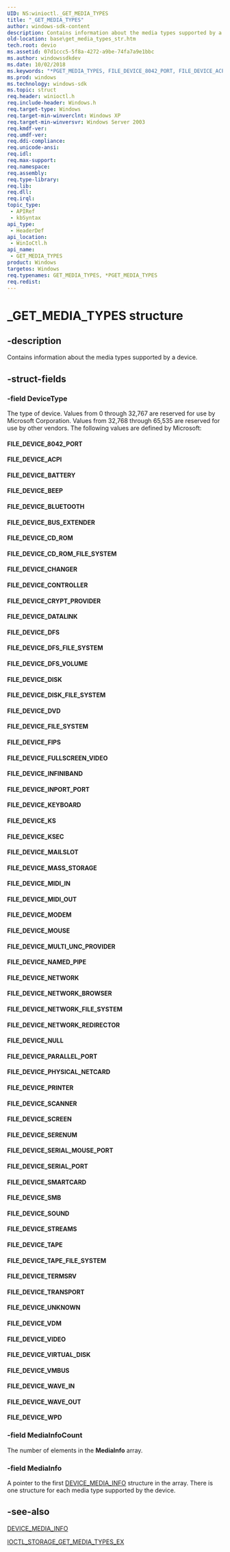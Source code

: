 ```yaml
---
UID: NS:winioctl._GET_MEDIA_TYPES
title: "_GET_MEDIA_TYPES"
author: windows-sdk-content
description: Contains information about the media types supported by a device.
old-location: base\get_media_types_str.htm
tech.root: devio
ms.assetid: 07d1ccc5-5f8a-4272-a9be-74fa7a9e1bbc
ms.author: windowssdkdev
ms.date: 10/02/2018
ms.keywords: "*PGET_MEDIA_TYPES, FILE_DEVICE_8042_PORT, FILE_DEVICE_ACPI, FILE_DEVICE_BATTERY, FILE_DEVICE_BEEP, FILE_DEVICE_BLUETOOTH, FILE_DEVICE_BUS_EXTENDER, FILE_DEVICE_CD_ROM, FILE_DEVICE_CD_ROM_FILE_SYSTEM, FILE_DEVICE_CHANGER, FILE_DEVICE_CONTROLLER, FILE_DEVICE_CRYPT_PROVIDER, FILE_DEVICE_DATALINK, FILE_DEVICE_DFS, FILE_DEVICE_DFS_FILE_SYSTEM, FILE_DEVICE_DFS_VOLUME, FILE_DEVICE_DISK, FILE_DEVICE_DISK_FILE_SYSTEM, FILE_DEVICE_DVD, FILE_DEVICE_FILE_SYSTEM, FILE_DEVICE_FIPS, FILE_DEVICE_FULLSCREEN_VIDEO, FILE_DEVICE_INFINIBAND, FILE_DEVICE_INPORT_PORT, FILE_DEVICE_KEYBOARD, FILE_DEVICE_KS, FILE_DEVICE_KSEC, FILE_DEVICE_MAILSLOT, FILE_DEVICE_MASS_STORAGE, FILE_DEVICE_MIDI_IN, FILE_DEVICE_MIDI_OUT, FILE_DEVICE_MODEM, FILE_DEVICE_MOUSE, FILE_DEVICE_MULTI_UNC_PROVIDER, FILE_DEVICE_NAMED_PIPE, FILE_DEVICE_NETWORK, FILE_DEVICE_NETWORK_BROWSER, FILE_DEVICE_NETWORK_FILE_SYSTEM, FILE_DEVICE_NETWORK_REDIRECTOR, FILE_DEVICE_NULL, FILE_DEVICE_PARALLEL_PORT, FILE_DEVICE_PHYSICAL_NETCARD, FILE_DEVICE_PRINTER, FILE_DEVICE_SCANNER, FILE_DEVICE_SCREEN, FILE_DEVICE_SERENUM, FILE_DEVICE_SERIAL_MOUSE_PORT, FILE_DEVICE_SERIAL_PORT, FILE_DEVICE_SMARTCARD, FILE_DEVICE_SMB, FILE_DEVICE_SOUND, FILE_DEVICE_STREAMS, FILE_DEVICE_TAPE, FILE_DEVICE_TAPE_FILE_SYSTEM, FILE_DEVICE_TERMSRV, FILE_DEVICE_TRANSPORT, FILE_DEVICE_UNKNOWN, FILE_DEVICE_VDM, FILE_DEVICE_VIDEO, FILE_DEVICE_VIRTUAL_DISK, FILE_DEVICE_VMBUS, FILE_DEVICE_WAVE_IN, FILE_DEVICE_WAVE_OUT, FILE_DEVICE_WPD, GET_MEDIA_TYPES, GET_MEDIA_TYPES structure, PGET_MEDIA_TYPES, PGET_MEDIA_TYPES structure pointer, _GET_MEDIA_TYPES, _win32_get_media_types_str, base.get_media_types_str, winioctl/GET_MEDIA_TYPES, winioctl/PGET_MEDIA_TYPES"
ms.prod: windows
ms.technology: windows-sdk
ms.topic: struct
req.header: winioctl.h
req.include-header: Windows.h
req.target-type: Windows
req.target-min-winverclnt: Windows XP
req.target-min-winversvr: Windows Server 2003
req.kmdf-ver: 
req.umdf-ver: 
req.ddi-compliance: 
req.unicode-ansi: 
req.idl: 
req.max-support: 
req.namespace: 
req.assembly: 
req.type-library: 
req.lib: 
req.dll: 
req.irql: 
topic_type:
 - APIRef
 - kbSyntax
api_type:
 - HeaderDef
api_location:
 - WinIoCtl.h
api_name:
 - GET_MEDIA_TYPES
product: Windows
targetos: Windows
req.typenames: GET_MEDIA_TYPES, *PGET_MEDIA_TYPES
req.redist: 
---
```


# _GET_MEDIA_TYPES structure


## -description


Contains information about the media types supported by a device.


## -struct-fields




### -field DeviceType

The type of device. Values from 0 through 32,767 are reserved for use by Microsoft Corporation. Values from 32,768 through 65,535 are reserved for use by other vendors. The following values are defined by Microsoft:

<a id="FILE_DEVICE_8042_PORT"></a>
<a id="file_device_8042_port"></a>


#### FILE_DEVICE_8042_PORT

<a id="FILE_DEVICE_ACPI"></a>
<a id="file_device_acpi"></a>


#### FILE_DEVICE_ACPI

<a id="FILE_DEVICE_BATTERY"></a>
<a id="file_device_battery"></a>


#### FILE_DEVICE_BATTERY

<a id="FILE_DEVICE_BEEP"></a>
<a id="file_device_beep"></a>


#### FILE_DEVICE_BEEP

<a id="FILE_DEVICE_BLUETOOTH"></a>
<a id="file_device_bluetooth"></a>


#### FILE_DEVICE_BLUETOOTH

<a id="FILE_DEVICE_BUS_EXTENDER"></a>
<a id="file_device_bus_extender"></a>


#### FILE_DEVICE_BUS_EXTENDER

<a id="FILE_DEVICE_CD_ROM"></a>
<a id="file_device_cd_rom"></a>


#### FILE_DEVICE_CD_ROM

<a id="FILE_DEVICE_CD_ROM_FILE_SYSTEM"></a>
<a id="file_device_cd_rom_file_system"></a>


#### FILE_DEVICE_CD_ROM_FILE_SYSTEM

<a id="FILE_DEVICE_CHANGER"></a>
<a id="file_device_changer"></a>


#### FILE_DEVICE_CHANGER

<a id="FILE_DEVICE_CONTROLLER"></a>
<a id="file_device_controller"></a>


#### FILE_DEVICE_CONTROLLER

<a id="FILE_DEVICE_CRYPT_PROVIDER"></a>
<a id="file_device_crypt_provider"></a>


#### FILE_DEVICE_CRYPT_PROVIDER

<a id="FILE_DEVICE_DATALINK"></a>
<a id="file_device_datalink"></a>


#### FILE_DEVICE_DATALINK

<a id="FILE_DEVICE_DFS"></a>
<a id="file_device_dfs"></a>


#### FILE_DEVICE_DFS

<a id="FILE_DEVICE_DFS_FILE_SYSTEM"></a>
<a id="file_device_dfs_file_system"></a>


#### FILE_DEVICE_DFS_FILE_SYSTEM

<a id="FILE_DEVICE_DFS_VOLUME"></a>
<a id="file_device_dfs_volume"></a>


#### FILE_DEVICE_DFS_VOLUME

<a id="FILE_DEVICE_DISK"></a>
<a id="file_device_disk"></a>


#### FILE_DEVICE_DISK

<a id="FILE_DEVICE_DISK_FILE_SYSTEM"></a>
<a id="file_device_disk_file_system"></a>


#### FILE_DEVICE_DISK_FILE_SYSTEM

<a id="FILE_DEVICE_DVD"></a>
<a id="file_device_dvd"></a>


#### FILE_DEVICE_DVD

<a id="FILE_DEVICE_FILE_SYSTEM"></a>
<a id="file_device_file_system"></a>


#### FILE_DEVICE_FILE_SYSTEM

<a id="FILE_DEVICE_FIPS"></a>
<a id="file_device_fips"></a>


#### FILE_DEVICE_FIPS

<a id="FILE_DEVICE_FULLSCREEN_VIDEO"></a>
<a id="file_device_fullscreen_video"></a>


#### FILE_DEVICE_FULLSCREEN_VIDEO

<a id="FILE_DEVICE_INFINIBAND"></a>
<a id="file_device_infiniband"></a>


#### FILE_DEVICE_INFINIBAND

<a id="FILE_DEVICE_INPORT_PORT"></a>
<a id="file_device_inport_port"></a>


#### FILE_DEVICE_INPORT_PORT

<a id="FILE_DEVICE_KEYBOARD"></a>
<a id="file_device_keyboard"></a>


#### FILE_DEVICE_KEYBOARD

<a id="FILE_DEVICE_KS"></a>
<a id="file_device_ks"></a>


#### FILE_DEVICE_KS

<a id="FILE_DEVICE_KSEC"></a>
<a id="file_device_ksec"></a>


#### FILE_DEVICE_KSEC

<a id="FILE_DEVICE_MAILSLOT"></a>
<a id="file_device_mailslot"></a>


#### FILE_DEVICE_MAILSLOT

<a id="FILE_DEVICE_MASS_STORAGE"></a>
<a id="file_device_mass_storage"></a>


#### FILE_DEVICE_MASS_STORAGE

<a id="FILE_DEVICE_MIDI_IN"></a>
<a id="file_device_midi_in"></a>


#### FILE_DEVICE_MIDI_IN

<a id="FILE_DEVICE_MIDI_OUT"></a>
<a id="file_device_midi_out"></a>


#### FILE_DEVICE_MIDI_OUT

<a id="FILE_DEVICE_MODEM"></a>
<a id="file_device_modem"></a>


#### FILE_DEVICE_MODEM

<a id="FILE_DEVICE_MOUSE"></a>
<a id="file_device_mouse"></a>


#### FILE_DEVICE_MOUSE

<a id="FILE_DEVICE_MULTI_UNC_PROVIDER"></a>
<a id="file_device_multi_unc_provider"></a>


#### FILE_DEVICE_MULTI_UNC_PROVIDER

<a id="FILE_DEVICE_NAMED_PIPE"></a>
<a id="file_device_named_pipe"></a>


#### FILE_DEVICE_NAMED_PIPE

<a id="FILE_DEVICE_NETWORK"></a>
<a id="file_device_network"></a>


#### FILE_DEVICE_NETWORK

<a id="FILE_DEVICE_NETWORK_BROWSER"></a>
<a id="file_device_network_browser"></a>


#### FILE_DEVICE_NETWORK_BROWSER

<a id="FILE_DEVICE_NETWORK_FILE_SYSTEM"></a>
<a id="file_device_network_file_system"></a>


#### FILE_DEVICE_NETWORK_FILE_SYSTEM

<a id="FILE_DEVICE_NETWORK_REDIRECTOR"></a>
<a id="file_device_network_redirector"></a>


#### FILE_DEVICE_NETWORK_REDIRECTOR

<a id="FILE_DEVICE_NULL"></a>
<a id="file_device_null"></a>


#### FILE_DEVICE_NULL

<a id="FILE_DEVICE_PARALLEL_PORT"></a>
<a id="file_device_parallel_port"></a>


#### FILE_DEVICE_PARALLEL_PORT

<a id="FILE_DEVICE_PHYSICAL_NETCARD"></a>
<a id="file_device_physical_netcard"></a>


#### FILE_DEVICE_PHYSICAL_NETCARD

<a id="FILE_DEVICE_PRINTER"></a>
<a id="file_device_printer"></a>


#### FILE_DEVICE_PRINTER

<a id="FILE_DEVICE_SCANNER"></a>
<a id="file_device_scanner"></a>


#### FILE_DEVICE_SCANNER

<a id="FILE_DEVICE_SCREEN"></a>
<a id="file_device_screen"></a>


#### FILE_DEVICE_SCREEN

<a id="FILE_DEVICE_SERENUM"></a>
<a id="file_device_serenum"></a>


#### FILE_DEVICE_SERENUM

<a id="FILE_DEVICE_SERIAL_MOUSE_PORT"></a>
<a id="file_device_serial_mouse_port"></a>


#### FILE_DEVICE_SERIAL_MOUSE_PORT

<a id="FILE_DEVICE_SERIAL_PORT"></a>
<a id="file_device_serial_port"></a>


#### FILE_DEVICE_SERIAL_PORT

<a id="FILE_DEVICE_SMARTCARD"></a>
<a id="file_device_smartcard"></a>


#### FILE_DEVICE_SMARTCARD

<a id="FILE_DEVICE_SMB"></a>
<a id="file_device_smb"></a>


#### FILE_DEVICE_SMB

<a id="FILE_DEVICE_SOUND"></a>
<a id="file_device_sound"></a>


#### FILE_DEVICE_SOUND

<a id="FILE_DEVICE_STREAMS"></a>
<a id="file_device_streams"></a>


#### FILE_DEVICE_STREAMS

<a id="FILE_DEVICE_TAPE"></a>
<a id="file_device_tape"></a>


#### FILE_DEVICE_TAPE

<a id="FILE_DEVICE_TAPE_FILE_SYSTEM"></a>
<a id="file_device_tape_file_system"></a>


#### FILE_DEVICE_TAPE_FILE_SYSTEM

<a id="FILE_DEVICE_TERMSRV"></a>
<a id="file_device_termsrv"></a>


#### FILE_DEVICE_TERMSRV

<a id="FILE_DEVICE_TRANSPORT"></a>
<a id="file_device_transport"></a>


#### FILE_DEVICE_TRANSPORT

<a id="FILE_DEVICE_UNKNOWN"></a>
<a id="file_device_unknown"></a>


#### FILE_DEVICE_UNKNOWN

<a id="FILE_DEVICE_VDM"></a>
<a id="file_device_vdm"></a>


#### FILE_DEVICE_VDM

<a id="FILE_DEVICE_VIDEO"></a>
<a id="file_device_video"></a>


#### FILE_DEVICE_VIDEO

<a id="FILE_DEVICE_VIRTUAL_DISK"></a>
<a id="file_device_virtual_disk"></a>


#### FILE_DEVICE_VIRTUAL_DISK

<a id="FILE_DEVICE_VMBUS"></a>
<a id="file_device_vmbus"></a>


#### FILE_DEVICE_VMBUS

<a id="FILE_DEVICE_WAVE_IN"></a>
<a id="file_device_wave_in"></a>


#### FILE_DEVICE_WAVE_IN

<a id="FILE_DEVICE_WAVE_OUT"></a>
<a id="file_device_wave_out"></a>


#### FILE_DEVICE_WAVE_OUT

<a id="FILE_DEVICE_WPD"></a>
<a id="file_device_wpd"></a>


#### FILE_DEVICE_WPD


### -field MediaInfoCount

The number of elements in the <b>MediaInfo</b> array.


### -field MediaInfo

A pointer to the first 
<a href="https://msdn.microsoft.com/90367411-3008-4e37-9884-e586fc5162d9">DEVICE_MEDIA_INFO</a> structure in the array. There is one structure for each media type supported by the device.


## -see-also




<a href="https://msdn.microsoft.com/90367411-3008-4e37-9884-e586fc5162d9">DEVICE_MEDIA_INFO</a>



<a href="https://msdn.microsoft.com/eb3676cb-9f50-4105-89b6-ee2174e197ec">IOCTL_STORAGE_GET_MEDIA_TYPES_EX</a>
 

 

